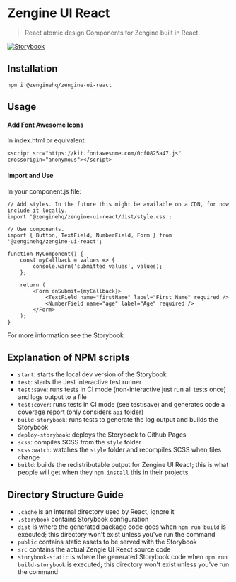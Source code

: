 # Zengine UI React

> React atomic design Components for Zengine built in React.

[![Storybook](https://cdn.jsdelivr.net/gh/storybookjs/brand@master/badge/badge-storybook.svg)](https://zenginehq.github.io/zengine-ui-react) 

## Installation

```
npm i @zenginehq/zengine-ui-react
```

## Usage

#### Add Font Awesome Icons
In index.html or equivalent:
```
<script src="https://kit.fontawesome.com/0cf0825a47.js" crossorigin="anonymous"></script>
```

#### Import and Use
In your component.js file:
```
// Add styles. In the future this might be available on a CDN, for now include it locally.
import '@zenginehq/zengine-ui-react/dist/style.css';

// Use components.
import { Button, TextField, NumberField, Form } from '@zenginehq/zengine-ui-react';

function MyComponent() {
    const myCallback = values => {
        console.warn('submitted values', values); 
    };

    return (
        <Form onSubmit={myCallback}>
            <TextField name="firstName" label="First Name" required />
            <NumberField name="age" label="Age" required />
        </Form>
    );
}
```

For more information see the Storybook

## Explanation of NPM scripts 

- `start`: starts the local dev version of the Storybook
- `test`: starts the Jest interactive test runner
- `test:save`: runs tests in CI mode (non-interactive just run all tests once) and logs output to a file
- `test:cover`: runs tests in CI mode (see test:save) and generates code a coverage report (only considers `api` folder) 
- `build-storybook`: runs tests to generate the log output and builds the Storybook
- `deploy-storybook`: deploys the Storybook to Github Pages
- `scss`: compiles SCSS from the `style` folder
- `scss:watch`: watches the `style` folder and recompiles SCSS when files change
- `build`: builds the redistributable output for Zengine UI React; this is what people will get when they `npm install` this in their projects

## Directory Structure Guide

- `.cache` is an internal directory used by React, ignore it
- `.storybook` contains Storybook configuration
- `dist` is where the generated package code goes when `npm run build` is executed; this directory won't exist unless you've run the command
- `public` contains static assets to be served with the Storybook
- `src` contains the actual Zengie UI React source code
- `storybook-static` is where the generated Storybook code when `npm run build-storybook` is executed; this directory won't exist unless you've run the command
